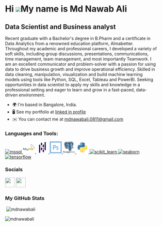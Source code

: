 Hi ![](https://user-images.githubusercontent.com/18350557/176309783-0785949b-9127-417c-8b55-ab5a4333674e.gif)My name is Md Nawab Ali
======================================================================================================================================

Data Scientist and Business analyst
-----------------------------------

Recent graduate with a Bachelor's degree in B.Pharm and a certificate in Data Analytics from a renowned education platform, Almabetter. Throughout my academic and professional careers, I developed a variety of soft skills, including group discussions, presentations, communications, time management, team management, and most importantly Teamwork. I am an excellent communicator and problem-solver with a passion for using data to drive business growth and improve operational efficiency. Skilled in data cleaning, manipulation, visualization and build machine learning models using tools like Python, SQL, Excel, Tableau and PowerBI. Seeking opportunities in data scientist to apply my skills and knowledge in a professional setting and eager to learn and grow in a fast-paced, data-driven environment.


* 🌍  I'm based in Bangalore, India.
* 🖥️  See my portfolio at [linked in profile](http://www.linkedin.com/in/md-nawab-ali-08nov1999)
* ✉️  You can contact me at [mdnawabali.0811@gmail.com](mailto:mdnawabali.0811@gmail.com)


<h3 align="left">Languages and Tools:</h3>
<p align="left"> <a href="https://www.microsoft.com/en-us/sql-server" target="_blank" rel="noreferrer"> <img src="https://www.svgrepo.com/show/303229/microsoft-sql-server-logo.svg" alt="mssql" width="40" height="40"/> </a> <a href="https://www.mysql.com/" target="_blank" rel="noreferrer"> <img src="https://raw.githubusercontent.com/devicons/devicon/master/icons/mysql/mysql-original-wordmark.svg" alt="mysql" width="40" height="40"/> </a> <a href="https://pandas.pydata.org/" target="_blank" rel="noreferrer"> <img src="https://raw.githubusercontent.com/devicons/devicon/2ae2a900d2f041da66e950e4d48052658d850630/icons/pandas/pandas-original.svg" alt="pandas" width="40" height="40"/> </a> <a href="https://www.photoshop.com/en" target="_blank" rel="noreferrer"> <img src="https://raw.githubusercontent.com/devicons/devicon/master/icons/photoshop/photoshop-line.svg" alt="photoshop" width="40" height="40"/> </a> <a href="https://www.postgresql.org" target="_blank" rel="noreferrer"> <img src="https://raw.githubusercontent.com/devicons/devicon/master/icons/postgresql/postgresql-original-wordmark.svg" alt="postgresql" width="40" height="40"/> </a> <a href="https://www.python.org" target="_blank" rel="noreferrer"> <img src="https://raw.githubusercontent.com/devicons/devicon/master/icons/python/python-original.svg" alt="python" width="40" height="40"/> </a> <a href="https://scikit-learn.org/" target="_blank" rel="noreferrer"> <img src="https://upload.wikimedia.org/wikipedia/commons/0/05/Scikit_learn_logo_small.svg" alt="scikit_learn" width="40" height="40"/> </a> <a href="https://seaborn.pydata.org/" target="_blank" rel="noreferrer"> <img src="https://seaborn.pydata.org/_images/logo-mark-lightbg.svg" alt="seaborn" width="40" height="40"/> </a> <a href="https://www.tensorflow.org" target="_blank" rel="noreferrer"> <img src="https://www.vectorlogo.zone/logos/tensorflow/tensorflow-icon.svg" alt="tensorflow" width="40" height="40"/> </a> </p>


### Socials

<p align="left"> <a href="https://www.github.com/mdnawabali" target="_blank" rel="noreferrer"><img src="https://raw.githubusercontent.com/danielcranney/readme-generator/main/public/icons/socials/github.svg" width="32" height="32" /></a> <a href="https://www.linkedin.com/in/md-nawab-ali-08nov1999" target="_blank" rel="noreferrer"><img src="https://raw.githubusercontent.com/danielcranney/readme-generator/main/public/icons/socials/linkedin.svg" width="32" height="32" /></a></p>

###

### <b>My GitHub Stats</b>

<p>&nbsp;<img align="center" src="https://github-readme-stats.vercel.app/api?username=mdnawabali&show_icons=true&locale=en" alt="mdnawabali" /></p>

<p><img align="center" src="https://github-readme-streak-stats.herokuapp.com/?user=mdnawabali&" alt="mdnawabali" /></p>
